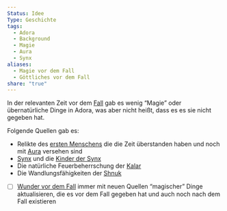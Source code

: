 ```yaml
---
Status: Idee
Type: Geschichte
tags:
  - Adora
  - Background
  - Magie
  - Aura
  - Synx
aliases:
  - Magie vor dem Fall
  - Göttliches vor dem Fall
share: "true"
---
```

In der relevanten Zeit vor dem [Fall](./Der%20Niedergang.md) gab es wenig “Magie” oder übernatürliche Dinge in Adora, was aber nicht heißt, dass es es sie nicht gegeben hat. 

Folgende Quellen gab es: 
- Relikte des [ersten Menschens](../Rassen%20-%20Spezies/Erste%20Wesen.md) die die Zeit überstanden haben und noch mit [Aura](../../../Aura.md) versehen sind 
- [Synx](../../../Synx.md) und die [Kinder der Synx](../Rassen%20-%20Spezies/Kinder%20der%20Synx.md)
- Die natürliche Feuerbeherrschung der [Kalar](../../../Kalar.md)
- Die Wandlungsfähigkeiten der [Shnuk](../../../Shnuk.md)



- [ ] [Wunder vor dem Fall](Wunder%20vor%20dem%20Fall.md) immer mit neuen Quellen “magischer” Dinge aktualisieren, die es vor dem Fall gegeben hat und auch noch nach dem Fall existieren